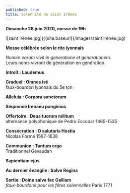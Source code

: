 ```yaml
---
published: true
title: Solennité de saint Irénée
---
```

**Dimanche 28 juin 2020, messe de 19h**  

![saint Irénée.jpg]({{site.baseurl}}/images/saint Irénée.jpg)
 
 **Messe célébrée selon le rite lyonnais**  
 
 *Nomen eorum vivit in generatione et generationem.*  
 Leurs noms vivront de génération en génération.
 
 **Introït : Laudemus**
 
 **Graduel : Omnes isti**  
 faux-bourdon lyonnais du 5e ton
 
 **Alleluia : Corpora sanctorum**  
 
 **Séquence Irenaeu pangimus** 
 
 **Offertoire : Deus tuorum militum**  
 alternance polyphonique de Pedro Escobar 1465-1535
 
 **Consécration : O salutaris Hostia**  
 Nicolas Formé 1567-1638
 
 **Communion : Tantum ergo**  
 Traditionnel Gévaudan
 
 **Sapientiam ejus**
 
 **Au dernier évangile : Salve Regina**
 
 **Sortie : Doine salva fac Galliam**  
*faux-bourdons pour les fêtes solemnelles* Paris 1771
